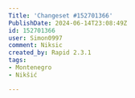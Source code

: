 ```yaml
---
Title: 'Changeset #152701366'
PublishDate: 2024-06-14T23:08:49Z
id: 152701366
user: Simon0997
comment: Niksic
created_by: Rapid 2.3.1
tags:
- Montenegro
- Nikšić

---
```

